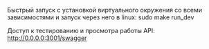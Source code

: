 Быстрый запуск с установкой виртуального окружения со всеми зависимостями и запуск через него в linux:
sudo make run_dev

Доступ к тестированию и просмотра работы API:
http://0.0.0.0:3001/swagger